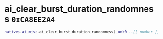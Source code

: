 # ai_clear_burst_duration_randomness `0xCA8EE2A4`

```lua
natives.ai_misc.ai_clear_burst_duration_randomness(_unk0 --[[ number ]])
```